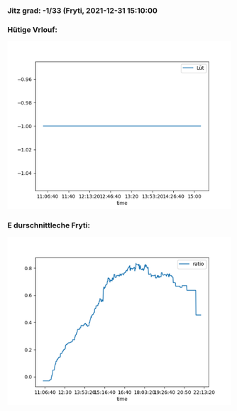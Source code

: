 ### Jitz grad: -1/33 (Fryti, 2021-12-31 15:10:00

### Hütige Vrlouf:
![Graph](Today.png)

### E durschnittleche Fryti:
![Graph](Fryti.png)